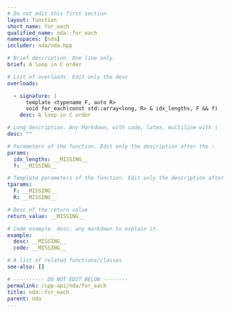 ```yaml
---
# Do not edit this first section
layout: function
short_name: for_each
qualified_name: nda::for_each
namespaces: [nda]
includer: nda/nda.hpp

# Brief description. One line only.
brief: A loop in C order

# List of overloads. Edit only the desc
overloads:

  - signature: |
      template <typename F, auto R>
      void for_each(const std::array<long, R> & idx_lengths, F && f)
    desc: A loop in C order

# Long description. Any Markdown, with code, latex, multiline with |
desc: ""

# Parameters of the function. Edit only the description after the :
params:
  idx_lengths: __MISSING__
  f: __MISSING__

# Template parameters of the function. Edit only the description after the :
tparams:
  F: __MISSING__
  R: __MISSING__

# Desc of the return value
return_value: __MISSING__

# Code example. desc: any markdown to explain it.
example:
  desc: __MISSING__
  code: __MISSING__

# A list of related functions/classes
see-also: []

# ---------- DO NOT EDIT BELOW --------
permalink: /cpp-api/nda/for_each
title: nda::for_each
parent: nda
...
```


